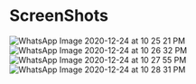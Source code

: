 
# ScreenShots

![WhatsApp Image 2020-12-24 at 10 25 21 PM](https://user-images.githubusercontent.com/59916393/103136893-55296580-46ea-11eb-89db-3c41555b46be.jpeg)
![WhatsApp Image 2020-12-24 at 10 26 32 PM](https://user-images.githubusercontent.com/59916393/103136897-59ee1980-46ea-11eb-8585-f12fc7e4b0d1.jpeg)
![WhatsApp Image 2020-12-24 at 10 27 55 PM](https://user-images.githubusercontent.com/59916393/103136906-61152780-46ea-11eb-8acd-f3783eea35a2.jpeg)
![WhatsApp Image 2020-12-24 at 10 28 31 PM](https://user-images.githubusercontent.com/59916393/103136907-62deeb00-46ea-11eb-852e-a6796ea4e27a.jpeg)
